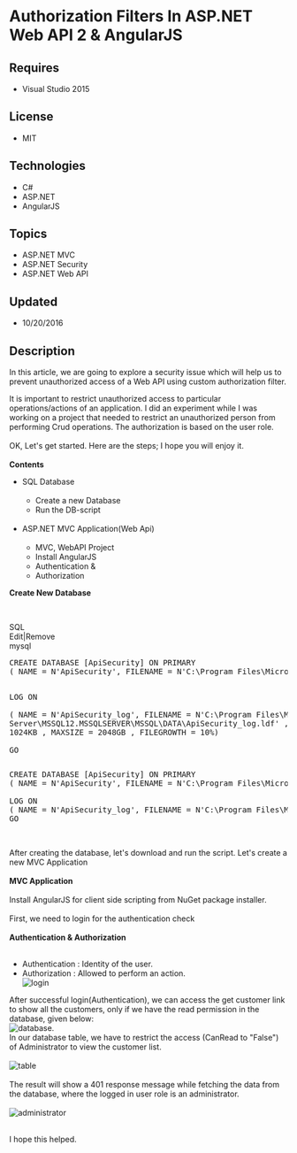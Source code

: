 # Authorization Filters In ASP.NET Web API 2 & AngularJS
## Requires
- Visual Studio 2015
## License
- MIT
## Technologies
- C#
- ASP.NET
- AngularJS
## Topics
- ASP.NET MVC
- ASP.NET Security
- ASP.NET Web API
## Updated
- 10/20/2016
## Description

<p><span>In this article, we are going to explore a security issue which will help us to prevent unauthorized access of a Web API using custom authorization filter.</span></p>
<p>It is important to restrict unauthorized access to particular operations/actions of an application. I did an experiment while&nbsp;I was working on a project that needed to restrict an unauthorized person from performing Crud operations. The authorization
 is based on the user role.<br>
<br>
OK, Let's get started. Here are the steps; I hope you will enjoy it.<br>
<strong><br>
Contents</strong></p>
<ul>
<li>SQL Database<br>
<br>
<ul>
<li>Create a new Database </li><li>Run the DB-script<br>
<br>
</li></ul>
</li><li>ASP.NET MVC Application(Web Api)<br>
<br>
<ul>
<li>MVC, WebAPI Project </li><li>Install AngularJS </li><li>Authentication &amp; </li><li>Authorization </li></ul>
</li></ul>
<p><strong>Create New Database</strong></p>
<p><strong>&nbsp;</strong> </p>
<div class="scriptcode">
<div class="pluginEditHolder" pluginCommand="mceScriptCode">
<div class="title"><span>SQL</span></div>
<div class="pluginLinkHolder"><span class="pluginEditHolderLink">Edit</span>|<span class="pluginRemoveHolderLink">Remove</span></div>
<span class="hidden">mysql</span>
<pre class="hidden">CREATE DATABASE [ApiSecurity] ON PRIMARY   
( NAME = N'ApiSecurity', FILENAME = N'C:\Program Files\Microsoft SQL Server\MSSQL12.MSSQLSERVER\MSSQL\DATA\ApiSecurity.mdf' , SIZE = 3072KB , MAXSIZE = UNLIMITED, FILEGROWTH = 1024KB )  

LOG ON   
( NAME = N'ApiSecurity_log', FILENAME = N'C:\Program Files\Microsoft SQL Server\MSSQL12.MSSQLSERVER\MSSQL\DATA\ApiSecurity_log.ldf' , SIZE = 1024KB , MAXSIZE = 2048GB , FILEGROWTH = 10%)  
GO  </pre>
<div class="preview">
<pre class="mysql"><span class="sql__keyword">CREATE</span>&nbsp;<span class="sql__keyword">DATABASE</span>&nbsp;[<span class="sql__id">ApiSecurity</span>]&nbsp;<span class="sql__keyword">ON</span>&nbsp;<span class="sql__keyword">PRIMARY</span>&nbsp;&nbsp;&nbsp;&nbsp;
(&nbsp;<span class="sql__keyword">NAME</span>&nbsp;=&nbsp;<span class="sql__id">N</span><span class="sql__string">'ApiSecurity',&nbsp;FILENAME&nbsp;=&nbsp;N'C:\Program&nbsp;Files\Microsoft&nbsp;SQL&nbsp;Server\MSSQL12.MSSQLSERVER\MSSQL\DATA\ApiSecurity.mdf'</span>&nbsp;,&nbsp;<span class="sql__id">SIZE</span>&nbsp;=&nbsp;<span class="sql__id">3072KB</span>&nbsp;,&nbsp;<span class="sql__id">MAXSIZE</span>&nbsp;=&nbsp;<span class="sql__id">UNLIMITED</span>,&nbsp;<span class="sql__id">FILEGROWTH</span>&nbsp;=&nbsp;<span class="sql__id">1024KB</span>&nbsp;)&nbsp;&nbsp;&nbsp;
&nbsp;
<span class="sql__id">LOG</span>&nbsp;<span class="sql__keyword">ON</span>&nbsp;&nbsp;&nbsp;&nbsp;
(&nbsp;<span class="sql__keyword">NAME</span>&nbsp;=&nbsp;<span class="sql__id">N</span><span class="sql__string">'ApiSecurity_log',&nbsp;FILENAME&nbsp;=&nbsp;N'C:\Program&nbsp;Files\Microsoft&nbsp;SQL&nbsp;Server\MSSQL12.MSSQLSERVER\MSSQL\DATA\ApiSecurity_log.ldf'</span>&nbsp;,&nbsp;<span class="sql__id">SIZE</span>&nbsp;=&nbsp;<span class="sql__id">1024KB</span>&nbsp;,&nbsp;<span class="sql__id">MAXSIZE</span>&nbsp;=&nbsp;<span class="sql__id">2048GB</span>&nbsp;,&nbsp;<span class="sql__id">FILEGROWTH</span>&nbsp;=&nbsp;<span class="sql__number">10</span>%)&nbsp;&nbsp;&nbsp;
<span class="sql__id">GO</span>&nbsp;&nbsp;</pre>
</div>
</div>
</div>
<div class="endscriptcode">&nbsp;</div>
<p></p>
<p><span>After creating the database, let's download&nbsp;and run the script. Let's create a new MVC Application</span><br>
<br>
<strong>MVC Application<br>
<br>
</strong><span>Install&nbsp;AngularJS for client side scripting from NuGet package installer.</span><br>
<br>
<span>First, we need to login for the authentication check</span><br>
<br>
<strong>Authentication &amp; Authorization</strong><span>&nbsp;</span></p>
<ul>
<em>&nbsp;</em>
<li>Authentication : Identity of the user. </li><li>Authorization : Allowed to perform an action.<br>
<img src="-image002.png" alt="login">
</li></ul>
<p>After successful login(Authentication), we can access the get customer link to show all the customers, only if we have the read permission in the database, given below:<br>
<img src="-image003.jpg" alt="database">.<br>
In our database table, we have to restrict the access (CanRead to &quot;False&quot;) of Administrator to view the customer list.<br>
<br>
<img src="-image004.png" alt="table"><br>
<br>
The result will show a 401 response message while fetching the data from the database, where the logged in user role is an administrator.<br>
<br>
<img src="-image005.jpg" alt="administrator"><br>
<br>
</p>
<div class="dp-highlighter"></div>
<p><span>I hope this helped.&nbsp;</span></p>
<p>&nbsp;</p>
<p>&nbsp;</p>
<p><span><span><br>
</span></span></p>
